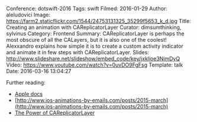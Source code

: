 Conference: dotswift-2016
Tags: swift
Filmed: 2016-01-29
Author: aleludovici
Image: https://farm2.staticflickr.com/1544/24753131325_35299f5653_k_d.jpg
Title: Creating an animation with CAReplicatorLayer
Curator: dimsumthinking, sylvinus
Category: Frontend
Summary: CAReplicatorLayer is perhaps the most obscure of all the CALayers, but it is also one of the coolest! Alexxandro explains how simple it is to create a custom activity indicator and animate it in few steps with CAReplicatorLayer.
Slides: http://www.slideshare.net/slideshow/embed_code/key/jxklioe3NimDyQ
Video: https://www.youtube.com/watch?v=0uvDO9FgFsg
Template: talk
Date: 2016-03-16 13:04:27


Further reading:
- [Apple docs](https://developer.apple.com/library/prerelease/ios/documentation/GraphicsImaging/Reference/CAReplicatorLayer_class/index.html)<br/>
- [http://www.ios-animations-by-emails.com/posts/2015-march](http://www.ios-animations-by-emails.com/posts/2015-march)<br/>
- [The Power of CAReplicatorLayer](http://iostuts.io/2015/10/04/the-power-of-careplicatorlayer/)
